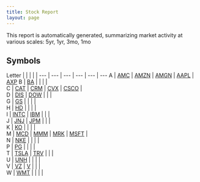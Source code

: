 ```yaml
---
title: Stock Report
layout: page
---
```



This report is automatically generated, summarizing market activity at various scales: 5yr, 1yr, 3mo, 1mo


## Symbols

Letter | | | | | 
--- | --- | --- | --- | --- | ---
A | [AMC](symbols/AMC/) | [AMZN](symbols/AMZN/) | [AMGN](symbols/AMGN/) | [AAPL](symbols/AAPL/) | [AXP](symbols/AXP/)
B | [BA](symbols/BA/) |    |    |    |   
C | [CAT](symbols/CAT/) | [CRM](symbols/CRM/) | [CVX](symbols/CVX/) | [CSCO](symbols/CSCO/) |   
D | [DIS](symbols/DIS/) | [DOW](symbols/DOW/) |    |    |   
G | [GS](symbols/GS/) |    |    |    |   
H | [HD](symbols/HD/) |    |    |    |   
I | [INTC](symbols/INTC/) | [IBM](symbols/IBM/) |    |    |   
J | [JNJ](symbols/JNJ/) | [JPM](symbols/JPM/) |    |    |   
K | [KO](symbols/KO/) |    |    |    |   
M | [MCD](symbols/MCD/) | [MMM](symbols/MMM/) | [MRK](symbols/MRK/) | [MSFT](symbols/MSFT/) |   
N | [NKE](symbols/NKE/) |    |    |    |   
P | [PG](symbols/PG/) |    |    |    |   
T | [TSLA](symbols/TSLA/) | [TRV](symbols/TRV/) |    |    |   
U | [UNH](symbols/UNH/) |    |    |    |   
V | [VZ](symbols/VZ/) | [V](symbols/V/) |    |    |   
W | [WMT](symbols/WMT/) |    |    |    |   



